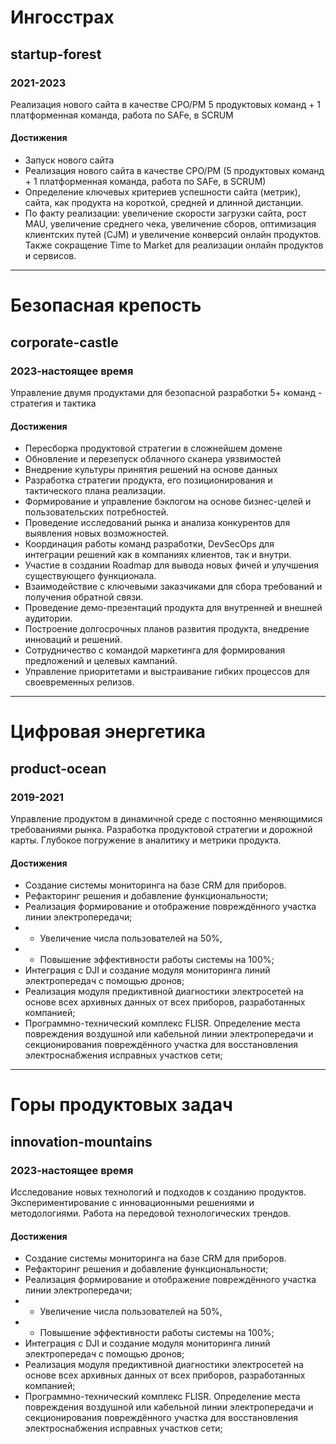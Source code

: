 # Ингосстрах
## startup-forest
### 2021-2023

Реализация нового сайта в качестве CPO/PM 
5 продуктовых команд + 1 платформенная команда, работа по SAFe, в SCRUM

#### Достижения
- Запуск нового сайта
- Реализация нового сайта в качестве CPO/PM (5 продуктовых команд + 1 платформенная команда, работа по SAFe, в SCRUM)
- Определение ключевых критериев успешности сайта (метрик), сайта, как продукта на короткой, средней и длинной дистанции.
- По факту реализации: увеличение скорости загрузки сайта, рост MAU, увеличение среднего чека, увеличение сборов, оптимизация клиентских путей (CJM) и увеличение конверсий онлайн продуктов. Также сокращение Time to Market для реализации онлайн продуктов и сервисов.

---

# Безопасная крепость
## corporate-castle
### 2023-настоящее время

Управление двумя продуктами для безопасной разработки
5+ команд - стратегия и тактика

#### Достижения
- Пересборка продуктовой стратегии в сложнейшем домене
- Обновление и перезепуск облачного сканера уязвимостей
- Внедрение культуры принятия решений на основе данных
- Разработка стратегии продукта, его позиционирования и тактического плана реализации.
- Формирование и управление бэклогом на основе бизнес-целей и пользовательских потребностей.
- Проведение исследований рынка и анализа конкурентов для выявления новых возможностей.
- Координация работы команд разработки, DevSecOps для интеграции решений как в компаниях клиентов, так и внутри.
- Участие в создании Roadmap для вывода новых фичей и улучшения существующего функционала.
- Взаимодействие с ключевыми заказчиками для сбора требований и получения обратной связи.
- Проведение демо-презентаций продукта для внутренней и внешней аудитории.
- Построение долгосрочных планов развития продукта, внедрение инноваций и решений.
- Сотрудничество с командой маркетинга для формирования предложений и целевых кампаний.
- Управление приоритетами и выстраивание гибких процессов для своевременных релизов.

---

# Цифровая энергетика
## product-ocean
### 2019-2021

Управление продуктом в динамичной среде с постоянно меняющимися требованиями рынка. Разработка продуктовой стратегии и дорожной карты. Глубокое погружение в аналитику и метрики продукта.

#### Достижения
- Создание системы мониторинга на базе CRM для приборов.
- Рефакторинг решения и добавление функциональности;
- Реализация формирование и отображение повреждённого участка линии электропередачи;
- - Увеличение числа пользователей на 50%,
- - Повышение эффективности работы системы на 100%;
- Интеграция с DJI и создание модуля мониторинга линий электропередач с помощью дронов;
- Реализация модуля предиктивной диагностики электросетей на основе всех архивных данных от всех приборов, разработанных компанией;
- Программно-технический комплекс FLISR. Определение места повреждения воздушной или кабельной линии электропередачи и секционирования повреждённого участка для восстановления электроснабжения исправных участков сети;

---

# Горы продуктовых задач
## innovation-mountains
### 2023-настоящее время

Исследование новых технологий и подходов к созданию продуктов. Экспериментирование с инновационными решениями и методологиями. Работа на передовой технологических трендов.

#### Достижения
- Создание системы мониторинга на базе CRM для приборов.
- Рефакторинг решения и добавление функциональности;
- Реализация формирование и отображение повреждённого участка линии электропередачи;
- - Увеличение числа пользователей на 50%,
- - Повышение эффективности работы системы на 100%;
- Интеграция с DJI и создание модуля мониторинга линий электропередач с помощью дронов;
- Реализация модуля предиктивной диагностики электросетей на основе всех архивных данных от всех приборов, разработанных компанией;
- Программно-технический комплекс FLISR. Определение места повреждения воздушной или кабельной линии электропередачи и секционирования повреждённого участка для восстановления электроснабжения исправных участков сети;

